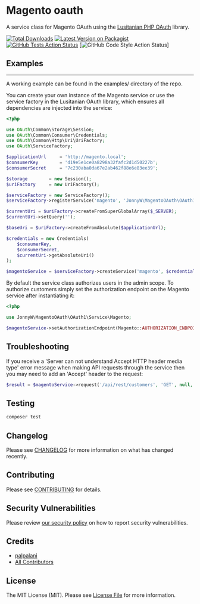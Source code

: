 # Magento oauth

A service class for Magento OAuth using the [Lusitanian PHP OAuth](https://github.com/Lusitanian/PHPoAuthLib) library.

[![Total Downloads](https://poser.pugx.org/jonnyw/magento-oauth/downloads.png)](https://packagist.org/packages/jonnyw/magento-oauth) 
[![Latest Version on Packagist](https://img.shields.io/packagist/v/palpalani/magento-oauth.svg?style=flat-square)](https://packagist.org/packages/palpalani/magento-oauth)
[![GitHub Tests Action Status](https://img.shields.io/github/actions/workflow/status/palpalani/magento-oauth/run-tests.yml?branch=master&label=tests&style=flat-square)](https://github.com/palpalani/magento-oauth/actions?query=workflow%3Arun-tests+branch%3Amaster)
[![GitHub Code Style Action Status](https://img.shields.io/github/actions/workflow/status/palpalani/magento-oauth/fix-php-code-style-issues.yml?branch=master&label=code%20style&style=flat-square)]

## Examples
------------

A working example can be found in the examples/ directory of the repo.

You can create your own instance of the Magento service or use the service factory in the Lusitanian OAuth library, which ensures all dependencies are injected into the service:

```php
<?php

use OAuth\Common\Storage\Session;
use OAuth\Common\Consumer\Credentials;
use OAuth\Common\Http\Uri\UriFactory;
use OAuth\ServiceFactory;

$applicationUrl     = 'http://magento.local';
$consumerKey        = 'd19e5e1ce0a8298a32fafc2d1d50227b';
$consumerSecret     = '7c230aba0da67e2ab462f88e6e83ee39';

$storage        = new Session();
$uriFactory     = new UriFactory();

$serviceFactory = new ServiceFactory();
$serviceFactory->registerService('magento', 'JonnyW\MagentoOAuth\OAuth1\Service\Magento');

$currentUri = $uriFactory->createFromSuperGlobalArray($_SERVER);
$currentUri->setQuery('');

$baseUri = $uriFactory->createFromAbsolute($applicationUrl);

$credentials = new Credentials(
    $consumerKey,
    $consumerSecret,
    $currentUri->getAbsoluteUri()
);

$magentoService = $serviceFactory->createService('magento', $credentials, $storage, array(), $baseUri);
```

By default the service class authorizes users in the admin scope. To authorize customers simply set the authorization endpoint on the Magento service after instantiating it:

```php
<?php

use JonnyW\MagentoOAuth\OAuth1\Service\Magento;

$magentoService->setAuthorizationEndpoint(Magento::AUTHORIZATION_ENDPOINT_CUSTOMER);
```


## Troubleshooting

If you receive a 'Server can not understand Accept HTTP header media type' error message when making API requests through the service then you may need to add an 'Accept' header to the request:

```php
$result = $magentoService->request('/api/rest/customers', 'GET', null, array('Accept' => '*/*'));
```

## Testing

```bash
composer test
```

## Changelog

Please see [CHANGELOG](CHANGELOG.md) for more information on what has changed recently.

## Contributing

Please see [CONTRIBUTING](https://github.com/palpalani/magento-oauth/CONTRIBUTING.md) for details.

## Security Vulnerabilities

Please review [our security policy](../../security/policy) on how to report security vulnerabilities.

## Credits

- [palpalani](https://github.com/palpalani)
- [All Contributors](../../contributors)

## License

The MIT License (MIT). Please see [License File](LICENSE.md) for more information.
